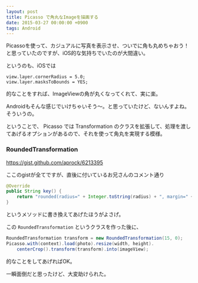 ```yaml
---
layout: post
title: Picasso で角丸なImageを描画する
date: 2015-03-27 00:00:00 +0900
tags: Android
---
```


Picassoを使って、カジュアルに写真を表示させ、ついでに角も丸めちゃおう！
と思っていたのですが、iOS的な気持ちでいたのが大間違い。

というのも、iOSでは

```
view.layer.cornerRadius = 5.0;
view.layer.masksToBounds = YES;
```

的なことをすれば、ImageViewの角が丸くなってくれて、実に楽。

Androidもそんな感じでいけちゃいそう〜。と思っていたけど、ないんすよね。そういうの。

ということで、 Picasso では Transformation のクラスを拡張して、処理を渡してあげるオプションがあるので、それを使って角丸を実現する模様。

### RoundedTransformation

https://gist.github.com/aprock/6213395

ここのgistが全てですが、直後に付いているお兄さんのコメント通り

```java
@Override
public String key() {
    return "rounded(radius=" + Integer.toString(radius) + ", margin=" + Integer.toString(margin) + ")"
}
```

というメソッドに書き換えてあげたほうがよさげ。

この `RoundedTransformation` というクラスを作った後に、

```java
RoundedTransformation transform = new RoundedTransformation(15, 0);
Picasso.with(context).load(photo).resize(width, height).
    centerCrop().transform(transform).into(imageView);

```

的なことをしてあげればOK。

一瞬面倒だと思ったけど、大変助けられた。
